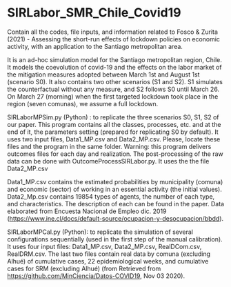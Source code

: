 # SIRLabor_SMR_Chile_Covid19
Contain all the codes, file inputs, and information related to Fosco &amp; Zurita (2021) - Assessing the short-run effects of lockdown policies on economic activity, with an application to the Santiago metropolitan area.

It is an ad-hoc simulation model for the Santiago metropolitan region, Chile. It models the coevolution of covid-19 and the effects on the labor market of the mitigation measures adopted between March 1st and August 1st (scenario S0). It also contains two other scenarios (S1 and S2). S1 simulates the counterfactual without any measure, and S2 follows S0 until March 26. On March 27 (morning) when the first targeted lockdown took place in the region (seven comunas), we assume a full lockdown.

SIRLaborMPSim.py  (Python) : to replicate the three scenarios S0, S1, S2 of our paper.
This program contains all the classes, processes, etc. and at the end of it, the parameters setting (prepared for replicating S0 by default).
It uses two input files, Data1_MP.csv and Data2_MP.csv. Please, locate these files and the program in the same folder.
Warning: this program delivers outcomes files for each day and realization. 
The post-processing of the raw data can be done with OutcomeProcessSIRLabor.py. It uses the the file Data2_MP.csv 

Data1_MP.csv contains the estimated probabilities by municipality (comuna) and economic (sector) of working in an essential activity (the initial values).
Data2_Mp.csv contains 19854 types of agents, the number of each type, and characteristics. The description of each can be found in the paper. Data elaborated from Encuesta Nacional de Empleo dic. 2019 (https://www.ine.cl/docs/default-source/ocupacion-y-desocupacion/bbdd).

SIRLaborMPCal.py (Python): to replicate the simulation of several configurations sequentially (used in the first step of the manual calibration).
It uses four input files: Data1_MP.csv, Data2_MP.csv, RealDCom.csv, RealDRM.csv. The last two files contain real data by comuna (excluding Alhué) 
of cumulative cases, 22 epidemiological weeks, and cumulative cases for SRM (excluding Alhué) (from Retrieved from https://github.com/MinCiencia/Datos-COVID19, Nov 03 2020).

